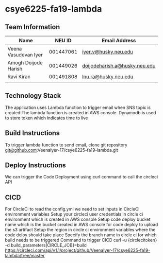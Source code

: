 # csye6225-fa19-lambda

## Team Information

| Name | NEU ID | Email Address |
| --- | --- | --- |
| Veena Vasudevan Iyer | 001447061 | iyer.v@husky.neu.edu |
| Amogh Doijode Harish| 001449026 | doijodeharish.a@husky.neu.edu |
| Ravi Kiran | 001491808 | lnu.ra@husky.neu.edu |
| | | |

## Technology Stack
The application uses Lambda function to trigger email when SNS topic is created
The lambda function is created in AWS console.
Dynamodb is used to store token which indicates time to live

## Build Instructions
To trigger lambda function to send email, clone git repository
git@github.com:VeenaIyer-17/csye6225-fa19-lambda.git

## Deploy Instructions
We can trigger the Code Deployment using curl command to call the circleci API

## CICD
For CircleCi to read the config.yml we need to set inputs in CircleCI environment variables
Setup your circleci user credentials in circle ci environment which is created in AWS console
Setup code deploy bucket name which is the bucket created in AWS console for code deploy to upload the s3 artifact
Setup the region in circle ci environment variables where the code deloy should take place
Specify the branch name in circle ci for which build needs to be triggered
Command to trigger CICD
curl -u {circlecitoken} -d build_parameters[CIRCLE_JOB]=build https://circleci.com/api/v1.1/project/github/VeenaIyer-17/csye6225-fa19-lambda/tree/master